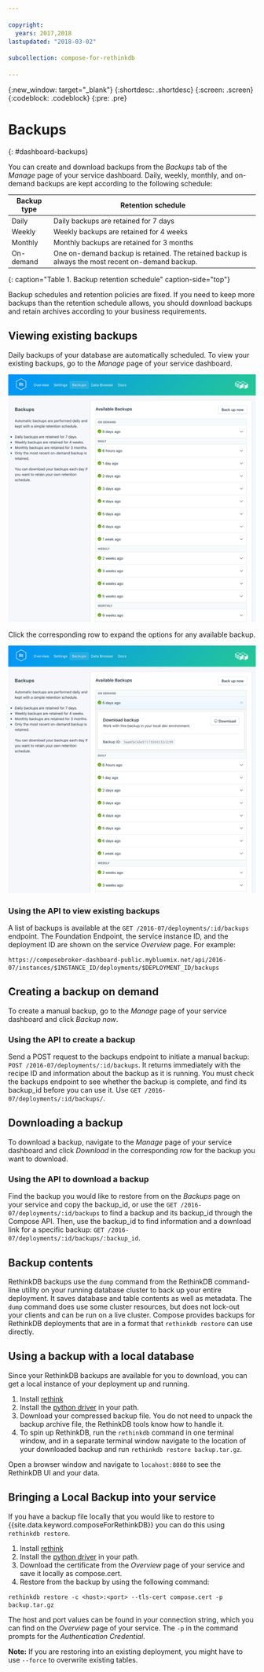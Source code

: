 ```yaml
---

copyright:
  years: 2017,2018
lastupdated: "2018-03-02"

subcollection: compose-for-rethinkdb

---
```


{:new_window: target="_blank"}
{:shortdesc: .shortdesc}
{:screen: .screen}
{:codeblock: .codeblock}
{:pre: .pre}

# Backups
{: #dashboard-backups}

You can create and download backups from the _Backups_ tab of the _Manage_ page of your service dashboard. Daily, weekly, monthly, and on-demand backups are kept according to the following schedule:

Backup type|Retention schedule
----------|-----------
Daily|Daily backups are retained for 7 days
Weekly|Weekly backups are retained for 4 weeks
Monthly|Monthly backups are retained for 3 months
On-demand|One on-demand backup is retained. The retained backup is always the most recent on-demand backup.
{: caption="Table 1. Backup retention schedule" caption-side="top"}

Backup schedules and retention policies are fixed. If you need to keep more backups than the retention schedule allows, you should download backups and retain archives according to your business requirements.

## Viewing existing backups

Daily backups of your database are automatically scheduled. To view your existing backups, go to the *Manage* page of your service dashboard. 

  ![Backups](./images/rethink-backups-show.png "A list of backups in the service dashboard")

Click the corresponding row to expand the options for any available backup.

  ![Backup Options](./images/rethink-backups-options.png "Options for a backup.") 

### Using the API to view existing backups

A list of backups is available at the `GET /2016-07/deployments/:id/backups` endpoint. The Foundation Endpoint, the service instance ID, and the deployment ID are shown on the service _Overview_ page. For example:

``` 
https://composebroker-dashboard-public.mybluemix.net/api/2016-07/instances/$INSTANCE_ID/deployments/$DEPLOYMENT_ID/backups
```  

## Creating a backup on demand

To create a manual backup, go to the *Manage* page of your service dashboard and click *Backup now*.

### Using the API to create a backup

Send a POST request to the backups endpoint to initiate a manual backup: `POST /2016-07/deployments/:id/backups`. It returns immediately with the recipe ID and information about the backup as it is running. You must check the backups endpoint to see whether the backup is complete, and find its backup_id before you can use it. Use `GET /2016-07/deployments/:id/backups/`.

## Downloading a backup

To download a backup, navigate to the *Manage* page of your service dashboard and click *Download* in the corresponding row for the backup you want to download.

### Using the API to download a backup

Find the backup you would like to restore from on the _Backups_ page on your service and copy the backup_id, or use the `GET /2016-07/deployments/:id/backups` to find a backup and its backup_id through the Compose API. Then, use the backup_id to find information and a download link for a specific backup: `GET /2016-07/deployments/:id/backups/:backup_id`.

## Backup contents

RethinkDB backups use the `dump` command from the RethinkDB command-line utility on your running database cluster to back up your entire deployment. It saves database and table contents as well as metadata. The `dump` command does use some cluster resources, but does not lock-out your clients and can be run on a live cluster. Compose provides backups for RethinkDB deployments that are in a format that `rethinkdb restore` can use directly.

## Using a backup with a local database

Since your RethinkDB backups are available for you to download, you can get a local instance of your deployment up and running.

1. Install [rethink](https://www.rethinkdb.com/docs/install/)
2. Install the [python driver](https://www.rethinkdb.com/docs/install-drivers/python/) in your path.
3. Download your compressed backup file. You do not need to unpack the backup archive file, the RethinkDB tools know how to handle it.
4. To spin up RethinkDB, run the `rethinkdb` command in one terminal window, and in a separate terminal window navigate to the location of your downloaded backup and run `rethinkdb restore backup.tar.gz`.

Open a browser window and navigate to `locahost:8080` to see the RethinkDB UI and your data.

## Bringing a Local Backup into your service

If you have a backup file locally that you would like to restore to {{site.data.keyword.composeForRethinkDB}} you can do this using `rethinkdb restore`.

1. Install [rethink](https://www.rethinkdb.com/docs/install/)
2. Install the [python driver](https://www.rethinkdb.com/docs/install-drivers/python/) in your path.
3. Download the certificate from the *Overview* page of your service and save it locally as compose.cert.
4. Restore from the backup by using the following command:

  ```
  rethinkdb restore -c <host>:<port> --tls-cert compose.cert -p backup.tar.gz
  ```

The host and port values can be found in your connection string, which you can find on the *Overview* page of your service. The `-p` in the command prompts for the _Authentication Credential_.

**Note:** If you are restoring into an existing deployment, you might have to use `--force` to overwrite existing tables.